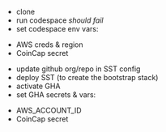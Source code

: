 - clone
- run codespace _should fail_
- set codespace env vars:
* AWS creds & region
* CoinCap secret
- update github org/repo in SST config
- deploy SST (to create the bootstrap stack)
- activate GHA
- set GHA secrets & vars:
* AWS_ACCOUNT_ID
* CoinCap secret
